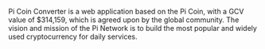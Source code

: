 Pi Coin Converter is a web application based on the Pi Coin, with a GCV value of $314,159, which is agreed upon by the global community. The vision and mission of the Pi Network is to build the most popular and widely used cryptocurrency for daily services.
